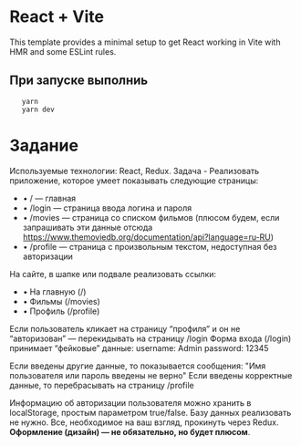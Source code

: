# React + Vite
This template provides a minimal setup to get React working in Vite with HMR and some ESLint rules.
## При запуске выполниь
```
   yarn
   yarn dev
```


# Задание 
Используемые технологии: React, Redux.
Задача - Реализовать приложение, которое умеет показывать следующие страницы:
- •	/ — главная
- •	/login — страница ввода логина и пароля
- •	/movies — страница со списком фильмов (плюсом будем, если запрашивать эти данные отсюда https://www.themoviedb.org/documentation/api?language=ru-RU)
- •	/profile — страница с произвольным текстом, недоступная без авторизации

На сайте, в шапке или подвале реализовать ссылки:
- •	На главную (/)
- •	Фильмы (/movies)
- •	Профиль (/profile)

Если пользователь кликает на страницу “профиля” и он не “авторизован” — перекидывать на страницу /login
Форма входа (/login) принимает “фейковые” данные:
username: Admin
password: 12345

Если введены другие данные, то показывается сообщения: "Имя пользователя или пароль введены не верно"
Если введены корректные данные, то перебрасывать на страницу /profile

Информацию об авторизации пользователя можно хранить в localStorage, простым параметром true/false. Базу данных реализовать не нужно.
Все, необходимое на ваш взгляд, прокинуть через Redux.
**Оформление (дизайн) — не обязательно, но будет плюсом**.
